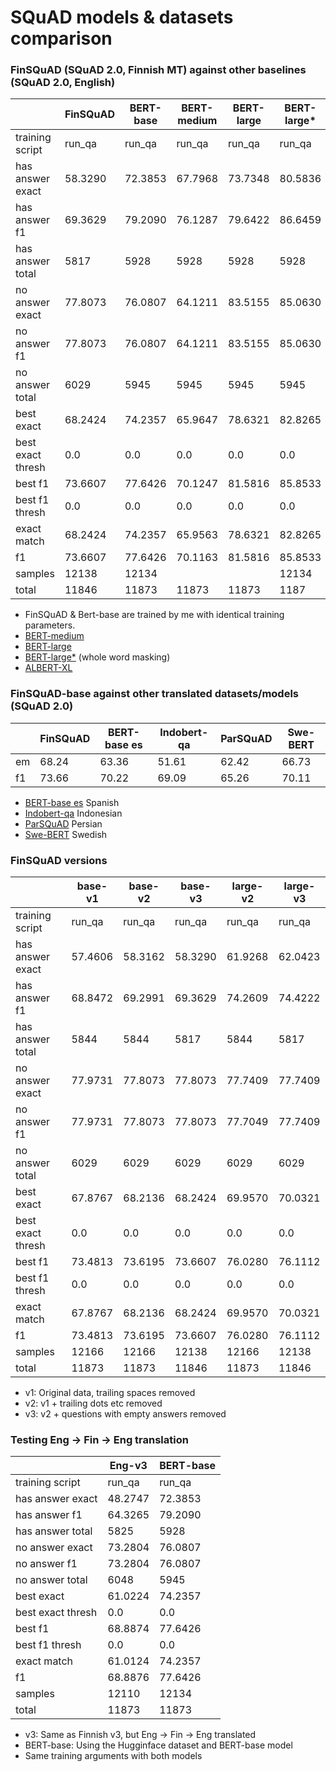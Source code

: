 # SQuAD models & datasets comparison

### FinSQuAD (SQuAD 2.0, Finnish MT) against other baselines (SQuAD 2.0, English)

|                         | FinSQuAD | BERT-base | BERT-medium |  BERT-large | BERT-large* |   ALBERT-XL |
|------------------------ |--------- |---------- |------------ |------------ |------------ |------------ |
| training script         |   run_qa |    run_qa |      run_qa |      run_qa |      run_qa |      run_qa |
| has answer exact        |  58.3290 |   72.3853 |     67.7968 |     73.7348 |     80.5836 |     80.6848 |
| has answer f1           |  69.3629 |   79.2090 |     76.1287 |     79.6422 |     86.6459 |     86.7824 |
| has answer total        |     5817 |      5928 |        5928 |        5928 |        5928 |        5928 |
| no answer exact         |  77.8073 |   76.0807 |     64.1211 |     83.5155 |     85.0630 |     88.1412 |
| no answer f1            |  77.8073 |   76.0807 |     64.1211 |     83.5155 |     85.0630 |     88.1412 |
| no answer total         |     6029 |      5945 |        5945 |        5945 |        5945 |        5945 |
| best exact              |  68.2424 |   74.2357 |     65.9647 |     78.6321 |     82.8265 |     84.4184 |
| best exact thresh       |      0.0 |       0.0 |         0.0 |         0.0 |         0.0 |         0.0 |
| best f1                 |  73.6607 |   77.6426 |     70.1247 |     81.5816 |     85.8533 |     87.4628 |
| best f1 thresh          |      0.0 |       0.0 |         0.0 |         0.0 |         0.0 |         0.0 |
| exact match             |  68.2424 |   74.2357 |     65.9563 |     78.6321 |     82.8265 |     84.4184 |
| f1                      |  73.6607 |   77.6426 |     70.1163 |     81.5816 |     85.8533 |     87.4628 |
| samples                 |    12138 |     12134 |             |             |       12134 |             |
| total                   |    11846 |     11873 |       11873 |       11873 |        1187 |       11873 |

- FinSQuAD & Bert-base are trained by me with identical training parameters.
- [BERT-medium](https://huggingface.co/mrm8488/bert-medium-finetuned-squadv2)
- [BERT-large](https://huggingface.co/madlag/bert-large-uncased-squadv2)
- [BERT-large*](https://huggingface.co/madlag/bert-large-uncased-whole-word-masking-finetuned-squadv2) (whole word masking)
- [ALBERT-XL](https://huggingface.co/ktrapeznikov/albert-xlarge-v2-squad-v2)

### FinSQuAD-base against other translated datasets/models (SQuAD 2.0)

|     |     FinSQuAD | BERT-base es | Indobert-qa |    ParSQuAD |    Swe-BERT |
|---  |------------- |------------  |------------ |------------ |------------ |
| em  |   68.24      |   63.36      |   51.61     |   62.42     |   66.73     |
| f1  |   73.66      |   70.22      |   69.09     |   65.26     |   70.11     |

- [BERT-base es](https://huggingface.co/MMG/bert-base-spanish-wwm-cased-finetuned-sqac-finetuned-squad2-es) Spanish
- [Indobert-qa](https://huggingface.co/Rifky/Indobert-QA) Indonesian
- [ParSQuAD](https://ieeexplore.ieee.org/document/9443126) Persian
- [Swe-BERT](https://towardsdatascience.com/swedish-question-answering-with-bert-c856ccdcc337) Swedish

### FinSQuAD versions

|                         |  base-v1 |  base-v2 |  base-v3 | large-v2 | large-v3 |
|------------------------ |--------- |----------|----------|----------|----------|
| training script         |   run_qa |   run_qa |   run_qa |   run_qa |   run_qa |
| has answer exact        |  57.4606 |  58.3162 |  58.3290 |  61.9268 |  62.0423 |
| has answer f1           |  68.8472 |  69.2991 |  69.3629 |  74.2609 |  74.4222 |
| has answer total        |     5844 |     5844 |     5817 |     5844 |     5817 |
| no answer exact         |  77.9731 |  77.8073 |  77.8073 |  77.7409 |  77.7409 |
| no answer f1            |  77.9731 |  77.8073 |  77.8073 |  77.7049 |  77.7409 |
| no answer total         |     6029 |     6029 |     6029 |     6029 |     6029 |
| best exact              |  67.8767 |  68.2136 |  68.2424 |  69.9570 |  70.0321 |
| best exact thresh       |      0.0 |      0.0 |      0.0 |      0.0 |      0.0 |
| best f1                 |  73.4813 |  73.6195 |  73.6607 |  76.0280 |  76.1112 |
| best f1 thresh          |      0.0 |      0.0 |      0.0 |      0.0 |      0.0 |
| exact match             |  67.8767 |  68.2136 |  68.2424 |  69.9570 |  70.0321 |
| f1                      |  73.4813 |  73.6195 |  73.6607 |  76.0280 |  76.1112 |
| samples                 |    12166 |    12166 |    12138 |    12166 |    12138 |
| total                   |    11873 |    11873 |    11846 |    11873 |    11846 |

- v1: Original data, trailing spaces removed
- v2: v1 + trailing dots etc removed
- v3: v2 + questions with empty answers removed

### Testing Eng -> Fin -> Eng translation

|                         |   Eng-v3 | BERT-base |
|------------------------ |--------- |---------- |
| training script         |   run_qa |    run_qa |
| has answer exact        |  48.2747 |   72.3853 |
| has answer f1           |  64.3265 |   79.2090 |
| has answer total        |     5825 |      5928 |
| no answer exact         |  73.2804 |   76.0807 |
| no answer f1            |  73.2804 |   76.0807 |
| no answer total         |     6048 |      5945 |
| best exact              |  61.0224 |   74.2357 |
| best exact thresh       |      0.0 |       0.0 |
| best f1                 |  68.8874 |   77.6426 |
| best f1 thresh          |      0.0 |       0.0 |
| exact match             |  61.0124 |   74.2357 |
| f1                      |  68.8876 |   77.6426 |
| samples                 |    12110 |     12134 |
| total                   |    11873 |     11873 |

- v3: Same as Finnish v3, but Eng -> Fin -> Eng translated
- BERT-base: Using the Hugginface dataset and BERT-base model
- Same training arguments with both models
